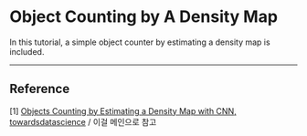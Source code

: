 # Object Counting by A Density Map

In this tutorial, a simple object counter by estimating a density map is included. <br/>





***
## Reference 
[1] [Objects Counting by Estimating a Density Map with CNN, towardsdatascience](https://towardsdatascience.com/objects-counting-by-estimating-a-density-map-with-convolutional-neural-networks-c01086f3b3ec) / 이걸 메인으로 참고 <br/>
